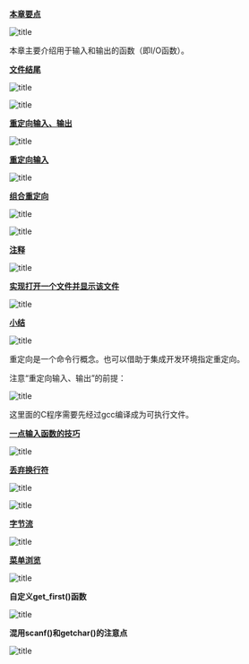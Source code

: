 **<u>本章要点</u>**


![title](https://leanote.com/api/file/getImage?fileId=5e5c8ae3ab64411fcb0057a6)

本章主要介绍用于输入和输出的函数（即I/O函数）。

**<u>文件结尾</u>**

![title](https://leanote.com/api/file/getImage?fileId=5e5ca363ab64411fcb005c8c)

![title](https://leanote.com/api/file/getImage?fileId=5e5ca394ab64411fcb005c97)


**<u>重定向输入、输出</u>**

![title](https://leanote.com/api/file/getImage?fileId=5e5ca578ab644121d1005d32)

**<u>重定向输入</u>**

![title](https://leanote.com/api/file/getImage?fileId=5e5ca616ab64411fcb005d0c)

**<u>组合重定向</u>**

![title](https://leanote.com/api/file/getImage?fileId=5e5cab85ab644121d1005ea4)

![title](https://leanote.com/api/file/getImage?fileId=5e5cac1eab644121d1005ec3)

**<u>注释</u>**

![title](https://leanote.com/api/file/getImage?fileId=5e5cae20ab64411fcb005ead)


**<u>实现打开一个文件并显示该文件</u>**

![title](https://leanote.com/api/file/getImage?fileId=5e5caec4ab64411fcb005ece)

**<u>小结</u>**

![title](https://leanote.com/api/file/getImage?fileId=5e5caf43ab644121d1005f4c)

重定向是一个命令行概念。也可以借助于集成开发环境指定重定向。

注意“重定向输入、输出”的前提：

![title](https://leanote.com/api/file/getImage?fileId=5e5cafe2ab64411fcb005f09)

这里面的C程序需要先经过gcc编译成为可执行文件。


**<u>一点输入函数的技巧</u>**

![title](https://leanote.com/api/file/getImage?fileId=5e5cb64cab644121d100609f)


**<u>丢弃换行符</u>**

![title](https://leanote.com/api/file/getImage?fileId=5e5cb898ab644121d1006120)


![title](https://leanote.com/api/file/getImage?fileId=5e5cb920ab64411fcb0060e1)


**<u>字节流</u>**

![title](https://leanote.com/api/file/getImage?fileId=5e5ccb3bab64411fcb00646a)


**<u>菜单浏览</u>**


![title](https://leanote.com/api/file/getImage?fileId=5e5cccb0ab64411fcb0064bf)

**自定义get_first()函数**

![title](https://leanote.com/api/file/getImage?fileId=5e5cd31fab64411fcb006604)

**混用scanf()和getchar()的注意点**

![title](https://leanote.com/api/file/getImage?fileId=5e5dbaf0ab6441609b0013b4)

